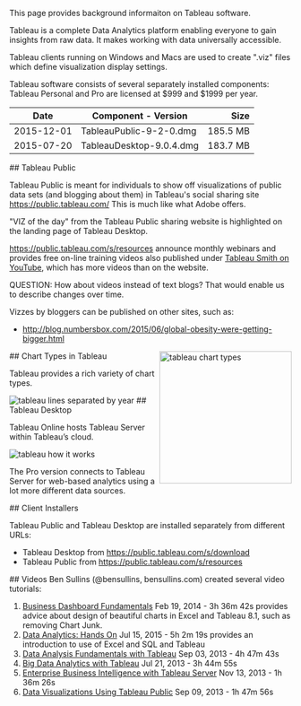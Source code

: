 This page provides background informaiton on Tableau software.

Tableau is a complete Data Analytics platform enabling everyone to gain
insights from raw data. It makes working with data universally accessible.

Tableau clients running on Windows and Macs are used to create ".viz" files which define visualization display settings.

Tableau software consists of several separately installed components:
Tableau Personal and Pro are licensed at $999 and $1999 per year.

| Date | Component - Version | Size |
| ------ | ----------------------- | -------: |
| 2015-12-01 | TableauPublic-9-2-0.dmg | 185.5 MB |
| 2015-07-20 | TableauDesktop-9.0.4.dmg | 183.7 MB |

<a id=“TableauPublic”>
## Tableau Public</a>

Tableau Public is meant for individuals to show off visualizations of public data sets
(and blogging about them) in Tableau's social sharing site
https://public.tableau.com/ 
This is much like what Adobe offers.

"VIZ of the day" from the Tableau Public sharing website is highlighted on the landing page of Tableau Desktop.

https://public.tableau.com/s/resources
announce monthly webinars and provides free on-line training videos also published under
<a target="_blank" href="https://www.youtube.com/channel/UCfAoXs9ej01qqIj6ti456tg/videos">
Tableau Smith on YouTube</a>, which has more videos than on the website.

QUESTION: How about videos instead of text blogs? That would enable us to describe changes over time.

Vizzes by bloggers can be published on other sites, such as:

 * http://blog.numbersbox.com/2015/06/global-obesity-were-getting-bigger.html

<a id=“ChartTypes”>
## Chart Types in Tableau</a>

<img width="236" align="right" alt="tableau chart types" src="https://cloud.githubusercontent.com/assets/300046/11996347/f9ffb29a-aa1d-11e5-930a-ed789c88b939.png">

Tableau provides a rich variety of chart types.

<img alt="tableau lines separated by year" src="https://cloud.githubusercontent.com/assets/300046/11996255/69a883b2-aa1c-11e5-8ac6-19168d517124.png">



<a id=“TableauDesktop”>
## Tableau Desktop</a>

Tableau Online hosts Tableau Server within Tableau’s cloud.

<img alt="tableau how it works" src="https://cloud.githubusercontent.com/assets/300046/11996251/63b57000-aa1c-11e5-83a8-b233300d863a.png">

The Pro version connects to Tableau Server for web-based analytics
using a lot more different data sources.


<a id=“ClientInstallers”>
## Client Installers</a>

Tableau Public and Tableau Desktop are installed separately from different URLs:

 * Tableau Desktop from https://public.tableau.com/s/download
 * Tableau Public from https://public.tableau.com/s/resources


<a id=“Videos”>
## Videos</a>
Ben Sullins (@bensullins, bensullins.com) created several video tutorials:

 1. <a target="_blank" href="https://app.pluralsight.com/library/courses/business-dashboard-fundamentals">
	Business Dashboard Fundamentals</a>
	Feb 19, 2014 - 3h 36m 42s
	provides advice about design of beautiful charts in Excel and Tableau 8.1,
	such as removing Chart Junk.

 2. <a target="_blank" href="https://app.pluralsight.com/library/courses/data-analytics-hands-on">
	Data Analytics: Hands On</a>
	Jul 15, 2015 - 5h 2m 19s
	provides an introduction to use of Excel and SQL and Tableau

 3. <a target="_blank" href="https://app.pluralsight.com/library/courses/data-analysis-fundamentals-tableau">
	Data Analysis Fundamentals with Tableau</a>
	Sep 03, 2013 - 4h 47m 43s

 4. <a target="_blank" href="https://app.pluralsight.com/library/courses/big-data-analytics-tableau">
	Big Data Analytics with Tableau</a>
	Jul 21, 2013 - 3h 44m 55s

 5. <a target="_blank" href="https://app.pluralsight.com/library/courses/enterprise-business-intelligence-tableau-server">
	Enterprise Business Intelligence with Tableau Server</a>
	Nov 13, 2013 - 1h 36m 26s

 6. <a target="_blank" href="https://app.pluralsight.com/library/courses/data-visualization-using-tableau-public">
	Data Visualizations Using Tableau Public</a>
	Sep 09, 2013 - 1h 47m 56s


